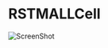 RSTMALLCell
===========

![ScreenShot](https://s3.amazonaws.com/cocoacontrols_production/uploads/control_image/image/1777/iOS_Simulator_Screen_shot_Sep_5__2013_11.40.18_AM.png)



